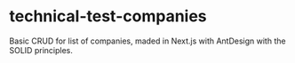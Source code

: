 # technical-test-companies
Basic CRUD for list of companies, maded in Next.js with AntDesign with the SOLID principles.
